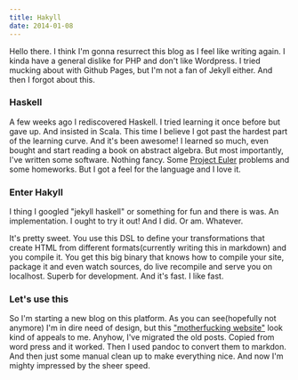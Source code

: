 ```yaml
---
title: Hakyll
date: 2014-01-08
---
```


Hello there. I think I'm gonna resurrect this blog as I feel like writing again.
I kinda have a general dislike for PHP and don't like Wordpress. I tried mucking about with Github Pages, but I'm not a fan of Jekyll either. And then I forgot about this.

### Haskell

A few weeks ago I rediscovered Haskell. I tried learning it once before but gave up. And insisted in Scala. This time I believe I got past the hardest part of the learning curve. And it's been awesome! I learned so much, even bought and start reading a book on abstract algebra. But most importantly, I've written some software. Nothing fancy. Some [Project Euler](http://projecteuler.net/) problems and some homeworks. But I got a feel for the language and I love it.

### Enter Hakyll

I thing I googled "jekyll haskell" or something for fun and there is was. An implementation. I ought to try it out! And I did. Or am. Whatever.

It's pretty sweet. You use this DSL to define your transformations that create HTML from different formats(currently writing this in markdown) and you compile it. You get this big binary that knows how to compile your site, package it and even watch sources, do live recompile and serve you on localhost. Superb for development. And it's fast. I like fast.

### Let's use this

So I'm starting a new blog on this platform. As you can see(hopefully not anymore) I'm in dire need of design, but this ["motherfucking website"](http://motherfuckingwebsite.com/) look kind of appeals to me. Anyhow, I've migrated the old posts. Copied from word press and it worked. Then I used pandoc to convert them to markdon. And then just some manual clean up to make everything nice. And now I'm mighty impressed by the sheer speed.

